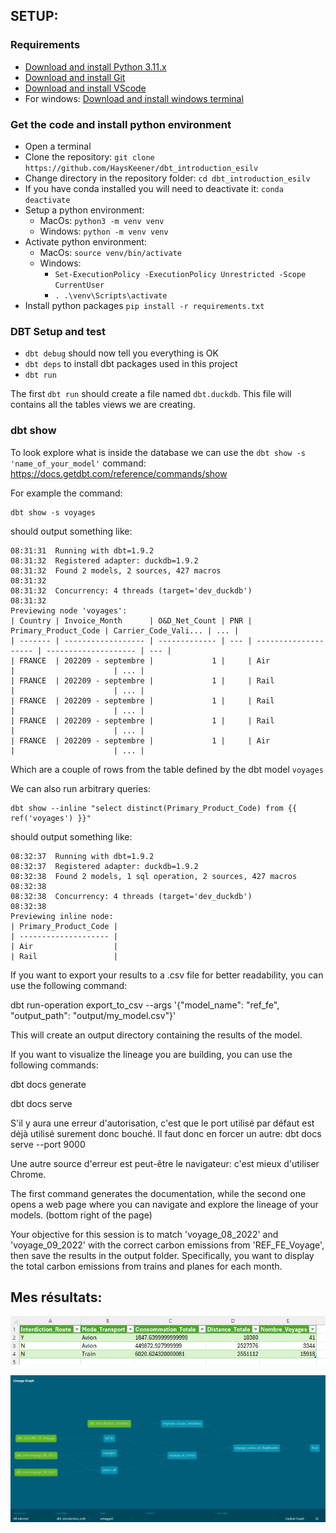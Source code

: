 ## SETUP:

### Requirements

- [Download and install Python 3.11.x](https://www.python.org/downloads/release/python-3116/)
- [Download and install Git](https://git-scm.com/downloads)
- [Download and install VScode](https://code.visualstudio.com/download)
- For windows: [Download and install windows terminal](https://learn.microsoft.com/en-us/windows/terminal/install)

### Get the code and install python environment

- Open a terminal
- Clone the repository: `git clone https://github.com/HaysKeener/dbt_introduction_esilv`
- Change directory in the repository folder: `cd dbt_introduction_esilv`
- If you have conda installed you will need to deactivate it: `conda deactivate`
- Setup a python environment: 
    - MacOs: `python3 -m venv venv`
    - Windows: `python -m venv venv`
- Activate python environment:
    - MacOs: `source venv/bin/activate`
    - Windows:
      - `Set-ExecutionPolicy -ExecutionPolicy Unrestricted -Scope CurrentUser`
      - `. .\venv\Scripts\activate`
- Install python packages `pip install -r requirements.txt`



### DBT Setup and test

- `dbt debug` should now tell you everything is OK
- `dbt deps` to install dbt packages used in this project
- `dbt run`

The first `dbt run` should create a file named `dbt.duckdb`.
This file will contains all the tables views we are creating.


### dbt show

To look explore what is inside the database we can use the `dbt show -s 'name_of_your_model'` command: https://docs.getdbt.com/reference/commands/show

For example the command:
```
dbt show -s voyages
```
should output something like:
```
08:31:31  Running with dbt=1.9.2
08:31:32  Registered adapter: duckdb=1.9.2
08:31:32  Found 2 models, 2 sources, 427 macros
08:31:32
08:31:32  Concurrency: 4 threads (target='dev_duckdb')
08:31:32
Previewing node 'voyages':
| Country | Invoice_Month      | O&D_Net_Count | PNR | Primary_Product_Code | Carrier_Code_Vali... | ... |
| ------- | ------------------ | ------------- | --- | -------------------- | -------------------- | --- |
| FRANCE  | 202209 - septembre |             1 |     | Air                  |                      | ... |
| FRANCE  | 202209 - septembre |             1 |     | Rail                 |                      | ... |
| FRANCE  | 202209 - septembre |             1 |     | Rail                 |                      | ... |
| FRANCE  | 202209 - septembre |             1 |     | Rail                 |                      | ... |
| FRANCE  | 202209 - septembre |             1 |     | Air                  |                      | ... |
```
Which are a couple of rows from the table defined by the dbt model `voyages`

We can also run arbitrary queries:
```
dbt show --inline "select distinct(Primary_Product_Code) from {{ ref('voyages') }}"
```
should output something like:
```
08:32:37  Running with dbt=1.9.2
08:32:37  Registered adapter: duckdb=1.9.2
08:32:38  Found 2 models, 1 sql operation, 2 sources, 427 macros
08:32:38
08:32:38  Concurrency: 4 threads (target='dev_duckdb')
08:32:38
Previewing inline node:
| Primary_Product_Code |
| -------------------- |
| Air                  |
| Rail                 |
```


If you want to export your results to a .csv file for better readability, you can use the following command:

dbt run-operation export_to_csv --args '{"model_name": "ref_fe", "output_path": "output/my_model.csv"}'

This will create an output directory containing the results of the model.

If you want to visualize the lineage you are building, you can use the following commands:

dbt docs generate

dbt docs serve

S'il y aura une erreur d'autorisation, c'est que le port utilisé par défaut est déjà utilisé surement donc bouché. Il faut donc en forcer un autre: dbt docs serve --port 9000

Une autre source d'erreur est peut-être le navigateur: c'est mieux d'utiliser Chrome. 

The first command generates the documentation, while the second one opens a web page where you can navigate and explore the lineage of your models. (bottom right of the page)

Your objective for this session is to match 'voyage_08_2022' and 'voyage_09_2022' with the correct carbon emissions from 'REF_FE_Voyage', then save the results in the output folder. Specifically, you want to display the total carbon emissions from trains and planes for each month.




## **Mes résultats:**

![Résultat attendu](images/output_csv.png)

![DBT graph](images/dbt_graph.png)